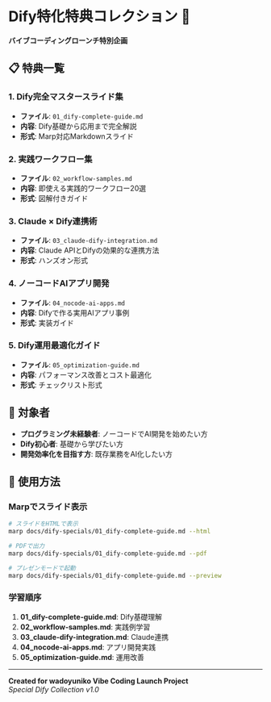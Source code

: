 # Dify特化特典コレクション 🤖

**バイブコーディングローンチ特別企画**

## 📋 特典一覧

### 1. Dify完全マスタースライド集
- **ファイル**: `01_dify-complete-guide.md`
- **内容**: Dify基礎から応用まで完全解説
- **形式**: Marp対応Markdownスライド

### 2. 実践ワークフロー集
- **ファイル**: `02_workflow-samples.md`
- **内容**: 即使える実践的ワークフロー20選
- **形式**: 図解付きガイド

### 3. Claude × Dify連携術
- **ファイル**: `03_claude-dify-integration.md`
- **内容**: Claude APIとDifyの効果的な連携方法
- **形式**: ハンズオン形式

### 4. ノーコードAIアプリ開発
- **ファイル**: `04_nocode-ai-apps.md`
- **内容**: Difyで作る実用AIアプリ事例
- **形式**: 実装ガイド

### 5. Dify運用最適化ガイド
- **ファイル**: `05_optimization-guide.md`
- **内容**: パフォーマンス改善とコスト最適化
- **形式**: チェックリスト形式

## 🎯 対象者

- **プログラミング未経験者**: ノーコードでAI開発を始めたい方
- **Dify初心者**: 基礎から学びたい方
- **開発効率化を目指す方**: 既存業務をAI化したい方

## 📝 使用方法

### Marpでスライド表示
```bash
# スライドをHTMLで表示
marp docs/dify-specials/01_dify-complete-guide.md --html

# PDFで出力
marp docs/dify-specials/01_dify-complete-guide.md --pdf

# プレゼンモードで起動
marp docs/dify-specials/01_dify-complete-guide.md --preview
```

### 学習順序
1. **01_dify-complete-guide.md**: Dify基礎理解
2. **02_workflow-samples.md**: 実践例学習
3. **03_claude-dify-integration.md**: Claude連携
4. **04_nocode-ai-apps.md**: アプリ開発実践
5. **05_optimization-guide.md**: 運用改善

---

**Created for wadoyuniko Vibe Coding Launch Project**  
*Special Dify Collection v1.0*